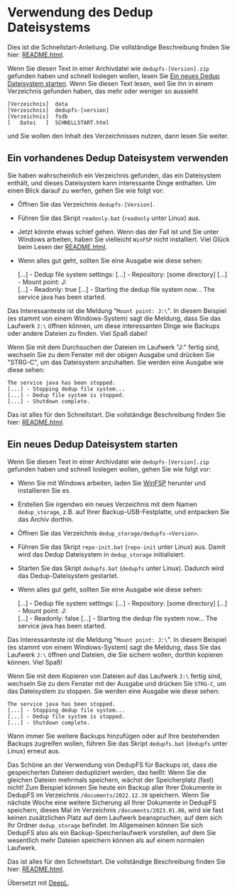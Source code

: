 # Verwendung des Dedup Dateisystems

Dies ist die Schnellstart-Anleitung. Die vollständige Beschreibung finden Sie hier: [README.html](README.html).

Wenn Sie diesen Text in einer Archivdatei wie `dedupfs-[Version].zip` gefunden haben und schnell loslegen wollen, lesen Sie [Ein neues Dedup Dateisystem starten](#ein-neues-dedup-dateisystem-starten). Wenn Sie diesen Text lesen, weil Sie ihn in einem Verzeichnis gefunden haben, das mehr oder weniger so aussieht

    [Verzeichnis]  data
    [Verzeichnis]  dedupfs-[version]
    [Verzeichnis]  fsdb
    [   Datei   ]  SCHNELLSTART.html

und Sie wollen den Inhalt des Verzeichnisses nutzen, dann lesen Sie weiter.

## Ein vorhandenes Dedup Dateisystem verwenden

Sie haben wahrscheinlich ein Verzeichnis gefunden, das ein Dateisystem enthält, und dieses Dateisystem kann interessante Dinge enthalten. Um einen Blick darauf zu werfen, gehen Sie wie folgt vor:

* Öffnen Sie das Verzeichnis `dedupfs-[Version]`.
* Führen Sie das Skript `readonly.bat` (`readonly` unter Linux) aus.
* Jetzt könnte etwas schief gehen. Wenn das der Fall ist und Sie unter Windows arbeiten, haben Sie vielleicht `WinFSP` nicht installiert. Viel Glück beim Lesen der [README.html](README.html).
* Wenn alles gut geht, sollten Sie eine Ausgabe wie diese sehen:


    [...] - Dedup file system settings:
    [...] - Repository:  [some directory]
    [...] - Mount point: J:\
    [...] - Readonly:    true
    [...] - Starting the dedup file system now...
    The service java has been started.

Das Interessanteste ist die Meldung "`Mount point: J:\`". In diesem Beispiel (es stammt von einem Windows-System) sagt die Meldung, dass Sie das Laufwerk `J:\` öffnen können, um diese interessanten Dinge wie Backups oder andere Dateien zu finden. Viel Spaß dabei!

Wenn Sie mit dem Durchsuchen der Dateien im Laufwerk "J:\" fertig sind, wechseln Sie zu dem Fenster mit der obigen Ausgabe und drücken Sie "STRG-C", um das Dateisystem anzuhalten. Sie werden eine Ausgabe wie diese sehen:

    The service java has been stopped.
    [...] - Stopping dedup file system...
    [...] - Dedup file system is stopped.
    [...] - Shutdown complete.

Das ist alles für den Schnellstart. Die vollständige Beschreibung finden Sie hier: [README.html](README.html).

## Ein neues Dedup Dateisystem starten

Wenn Sie diesen Text in einer Archivdatei wie `dedupfs-[Version].zip` gefunden haben und schnell loslegen wollen, gehen Sie wie folgt vor:

* Wenn Sie mit Windows arbeiten, laden Sie [WinFSP](https://github.com/billziss-gh/winfsp/releases) herunter und installieren Sie es.
* Erstellen Sie irgendwo ein neues Verzeichnis mit dem Namen `dedup_storage`, z.B. auf Ihrer Backup-USB-Festplatte, und entpacken Sie das Archiv dorthin.
* Öffnen Sie das Verzeichnis `dedup_storage/dedupfs-<Version>`.
* Führen Sie das Skript `repo-init.bat` (`repo-init` unter Linux) aus. Damit wird das Dedup Dateisystem in `dedup_storage` initialisiert.
* Starten Sie das Skript `dedupfs.bat` (`dedupfs` unter Linux). Dadurch wird das Dedup-Dateisystem gestartet.
* Wenn alles gut geht, sollten Sie eine Ausgabe wie diese sehen:


    [...] - Dedup file system settings:
    [...] - Repository:  [some directory]
    [...] - Mount point: J:\
    [...] - Readonly:    false
    [...] - Starting the dedup file system now...
    The service java has been started.

Das Interessanteste ist die Meldung "`Mount point: J:\`". In diesem Beispiel (es stammt von einem Windows-System) sagt die Meldung, dass Sie das Laufwerk `J:\` öffnen und Dateien, die Sie sichern wollen, dorthin kopieren können. Viel Spaß!

Wenn Sie mit dem Kopieren von Dateien auf das Laufwerk `J:\` fertig sind, wechseln Sie zu dem Fenster mit der Ausgabe und drücken Sie `STRG-C`, um das Dateisystem zu stoppen. Sie werden eine Ausgabe wie diese sehen:

    The service java has been stopped.
    [...] - Stopping dedup file system...
    [...] - Dedup file system is stopped.
    [...] - Shutdown complete.

Wann immer Sie weitere Backups hinzufügen oder auf Ihre bestehenden Backups zugreifen wollen, führen Sie das Skript `dedupfs.bat` (`dedupfs` unter Linux) erneut aus.

Das Schöne an der Verwendung von DedupFS für Backups ist, dass die gespeicherten Dateien dedupliziert werden, das heißt: Wenn Sie die gleichen Dateien mehrmals speichern, wächst der Speicherplatz (fast) nicht! Zum Beispiel können Sie heute ein Backup aller Ihrer Dokumente in DedupFS im Verzeichnis `/documents/2022.12.30` speichern. Wenn Sie nächste Woche eine weitere Sicherung all Ihrer Dokumente in DedupFS speichern, dieses Mal im Verzeichnis `/documents/2023.01.06`, wird sie fast keinen zusätzlichen Platz auf dem Laufwerk beanspruchen, auf dem sich Ihr Ordner `dedup_storage` befindet. Im Allgemeinen können Sie sich DedupFS also als ein Backup-Speicherlaufwerk vorstellen, auf dem Sie wesentlich mehr Dateien speichern können als auf einem normalen Laufwerk.

Das ist alles für den Schnellstart. Die vollständige Beschreibung finden Sie hier: [README.html](README.html).

Übersetzt mit [DeepL](https://www.DeepL.com/Translator).
